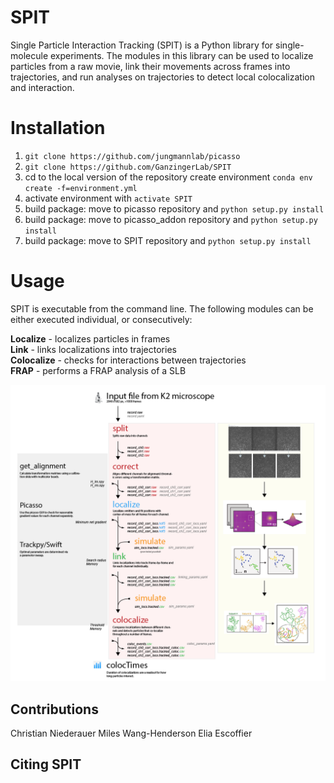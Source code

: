 # SPIT
Single Particle Interaction Tracking (SPIT) is a Python library for single-molecule experiments. The modules in this library can be used to localize particles from a raw movie, link their movements across frames into trajectories, and run analyses on trajectories to detect local colocalization and interaction.

# Installation
1. `git clone https://github.com/jungmannlab/picasso`
3. `git clone https://github.com/GanzingerLab/SPIT`
4. cd to the local version of the repository create environment `conda env create -f=environment.yml`
5. activate environment with `activate SPIT`
6. build package: move to picasso repository and `python setup.py install`
7. build package: move to picasso_addon repository and `python setup.py install`
8. build package: move to SPIT repository and `python setup.py install`


# Usage
SPIT is executable from the command line. The following modules can be either executed individual, or consecutively:

**Localize** - localizes particles in frames </br>
**Link** - links localizations into trajectories </br>
**Colocalize** - checks for interactions between trajectories </br>
**FRAP** - performs a FRAP analysis of a SLB </br>

![Diagram explanation of SPIT](/spit_diagram.png?raw=true "Diagram explanation of SPIT")

## Contributions
Christian Niederauer
Miles Wang-Henderson
Elia Escoffier

## Citing SPIT

